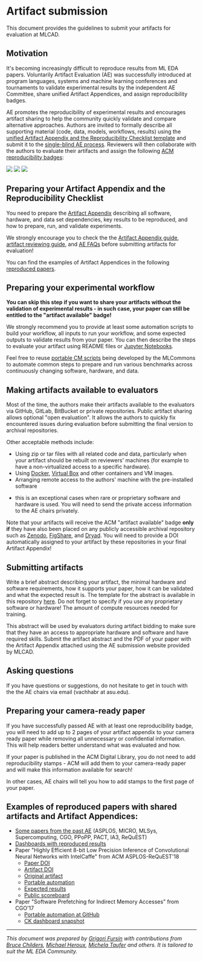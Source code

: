 
# Artifact submission

This document provides the guidelines to submit your artifacts for evaluation at MLCAD.


## Motivation

It's becoming increasingly difficult to reproduce results from ML EDA papers. 
Voluntarily Artifact Evaluation (AE) was successfully introduced
at program languages, systems and machine learning conferences and tournaments 
to validate experimental results by the independent AE Committee, share unified Artifact Appendices, 
and assign reproducibility badges.


AE promotes the reproducibility of experimental results 
and encourages artifact sharing to help the community quickly validate and compare alternative approaches.
Authors are invited to formally describe all supporting material (code, data, models, workflows, results) 
using the [unified Artifact Appendix and the Reproducibility Checklist template](checklist.md)
and submit it to the [single-blind AE process](reviewing.md).
Reviewers will then collaborate with the authors to evaluate their artifacts and assign the following
[ACM reproducibility badges](https://www.acm.org/publications/policies/artifact-review-and-badging-current):

 
![](https://www.acm.org/binaries/content/gallery/acm/publications/replication-badges/artifacts_available_dl.jpg)
![](https://www.acm.org/binaries/content/gallery/acm/publications/replication-badges/artifacts_evaluated_functional_dl.jpg)
![](https://www.acm.org/binaries/content/gallery/acm/publications/replication-badges/results_reproduced_dl.jpg)



## Preparing your Artifact Appendix and the Reproducibility Checklist


You need to prepare the [Artifact Appendix](https://github.com/ml-eda/artifact-evaluation/blob/upstream-ae/template/ae.tex)
describing all software, hardware, and data set dependencies, key results to be reproduced, and how to prepare, run, and validate experiments.

We strongly encourage you to check the 
the [Artifact Appendix guide](checklist.md),
[artifact reviewing guide](reviewing.md),
and [AE FAQs](faq.md) before submitting artifacts for evaluation!

You can find the examples of Artifact Appendices 
in the following [reproduced papers](https://cknow.io/reproduced-papers).


## Preparing your experimental workflow

**You can skip this step if you want to share your artifacts without the validation of experimental results - 
 in such case, your paper can still be entitled to the "artifact available" badge!**

We strongly recommend you to provide at least some automation scripts to build your workflow, 
all inputs to run your workflow, and some expected outputs to validate results from your paper.
You can then describe the steps to evaluate your artifact 
using README files or [Jupyter Notebooks](https://jupyter.org "https://jupyter.org").

Feel free to reuse [portable CM scripts](https://github.com/mlcommons/ck/tree/master/cm-mlops/script) 
being developed by the MLCommons to automate common steps to prepare and run various benchmarks 
across continuously changing software, hardware, and data.


## Making artifacts available to evaluators

Most of the time, the authors make their artifacts available to the evaluators via GitHub,
GitLab, BitBucket or private repositories. Public artifact sharing allows
optional "open evaluation". It allows the authors to quickly fix encountered issues during evaluation
before submitting the final version to archival repositories.


Other acceptable methods include:
* Using zip or tar files with all related code and data, particularly when your artifact
 should be rebuilt on reviewers' machines (for example to have a non-virtualized access to a specific hardware).
* Using [Docker](https://www.docker.com "https://www.docker.com"), [Virtual Box](https://www.virtualbox.org "https://www.virtualbox.org") and other containers and VM images.
* Arranging remote access to the authors' machine with the pre-installed software 
 - this is an exceptional cases when rare or proprietary software and hardware is used.
 You will need to send the private access information to the AE chairs privately.


Note that your artifacts will receive the ACM "artifact available" badge
**only if** they have also been placed on any publicly accessible archival repository
such as [Zenodo](https://zenodo.org "https://zenodo.org"), [FigShare](https://figshare.com "https://figshare.com"),
and [Dryad](http://datadryad.org "http://datadryad.org"). 
You will need to provide a DOI automatically assigned to your artifact by these repositories 
in your final Artifact Appendix!



## Submitting artifacts
Write a brief abstract describing your artifact, the minimal hardware and software requirements, 
how it supports your paper, how it can be validated and what the expected result is. The template for the abstract is available in this repository [here](https://github.com/ml-eda/artifact-evaluation/tree/main/template).   Do not forget to specify if you use any proprietary software or hardware! The amount of compute resources needed for training. 

This abstract will be used by evaluators during artifact bidding to make sure that
they have an access to appropriate hardware and software and have required skills.
Submit the artifact abstract and the PDF of your paper with the Artifact Appendix attached 
using the AE submission website provided by MLCAD.




## Asking questions

 If you have questions or suggestions, 
 do not hesitate to get in touch with the the AE chairs via email (vachhabr at asu.edu).

## Preparing your camera-ready paper

If you have successfully passed AE with at least one reproducibility badge, 
you will need to add up to 2 pages of your artifact appendix 
to your camera ready paper while removing all unnecessary or confidential information. 
This will help readers better understand what was evaluated and how.


If your paper is published in the ACM Digital Library,
you do not need to add reproducibility stamps - ACM will add them to your camera-ready paper
and will make this information available for search!

In other cases, AE chairs will tell you how to add stamps to the first page of your paper.



## Examples of reproduced papers with shared artifacts and Artifact Appendices:

* [Some papers from the past AE](https://cknow.io/?q=%22reproduced-papers%22) (ASPLOS, MICRO, MLSys, Supercomputing, CGO, PPoPP, PACT, IA3, ReQuEST)
* [Dashboards with reproduced results](https://cknow.io/?q=%22reproduced-results%22)
* Paper "Highly Efficient 8-bit Low Precision Inference of Convolutional Neural Networks with IntelCaffe" from ACM ASPLOS-ReQuEST'18  
  * [Paper DOI](https://doi.org/10.1145/3229762.3229763)
  * [Artifact DOI](https://doi.org/10.1145/3229769)
  * [Original artifact](https://github.com/intel/caffe/wiki/ReQuEST-Artifact-Installation-Guide)
  * [Portable automation](https://github.com/ctuning/ck-request-asplos18-caffe-intel)
  * [Expected results](https://github.com/ctuning/ck-request-asplos18-results-caffe-intel)
  * [Public scoreboard](https://cknow.io/result/pareto-efficient-ai-co-design-tournament-request-acm-asplos-2018)
* Paper "Software Prefetching for Indirect Memory Accesses" from CGO'17  
  * [Portable automation at GitHub](https://github.com/SamAinsworth/reproduce-cgo2017-paper)
  * [CK dashboard snapshot](https://github.com/SamAinsworth/reproduce-cgo2017-paper/files/618737/ck-aarch64-dashboard.pdf)


----

*This document was prepared by [Grigori Fursin](https://cKnowledge.org/gfursin "https://cKnowledge.org/gfursin")
 with contributions from [Bruce Childers](https://people.cs.pitt.edu/~childers "https://people.cs.pitt.edu/~childers"), 
 [Michael Heroux](https://www.sandia.gov/~maherou "https://www.sandia.gov/~maherou"), 
 [Michela Taufer](https://gcl.cis.udel.edu/personal/taufer/ "https://gcl.cis.udel.edu/personal/taufer/") and others.
 It is tailored to suit the ML EDA Community.*
